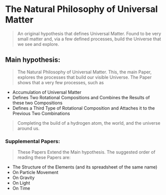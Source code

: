 # The Natural Philosophy of Universal Matter
> An original hypothesis that defines Universal Matter. Found to be very small matter and, via a few defined processes, build the Universe that we see and explore. 

## Main hypothesis:
> The Natural Philosophy of Universal Matter. This, the main Paper, explores the processes that build our visible Universe. The Paper shows that a very few processes, such as

* Accumulation of Universal Matter
* Defines Two Rotational Compositions and Combines the Results of these two Compositions
* Defines a Third Type of Rotational Composition and Attaches it to the Previous Two Combinations

> Completing the build of a hydrogen atom, the world, and the universe around us.

### Supplemental Papers:
> These Papers Extend the Main hypothesis. The suggested order of reading these Papers are:

* The Structure of the Elements (and its spreadsheet of the same name)
* On Particle Movement
* On Gravity
* On Light
* On Time
